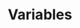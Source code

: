 ---
title: Variables
redirect_to: https://ucfopen.github.io/Obojobo-Docs/releases/v3.4.0/authors/variables
---